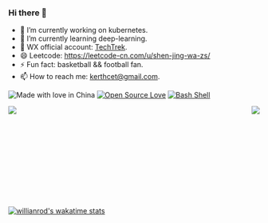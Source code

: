 ### Hi there 👋
- 🔭 I’m currently working on kubernetes.
- 🌱 I’m currently learning deep-learning.
- 💬 WX official account: [TechTrek](https://mp.weixin.qq.com/mp/homepage?__biz=MzU3NDk5Nzc2OQ==&hid=2&sn=615b686877a034a9a6af601decc23da9&scene=18#wechat_redirect).
- 😄 Leetcode: https://leetcode-cn.com/u/shen-jing-wa-zs/
- ⚡ Fun fact: basketball && football fan.
- 📫 How to reach me: kerthcet@gmail.com.

![Made with love in China](https://madewithlove.now.sh/cn?heart=true&colorB=%23e13748)
[![Open Source Love](https://badges.frapsoft.com/os/v2/open-source.svg?v=103)](https://github.com/ellerbrock/open-source-badges/)
[![Bash Shell](https://badges.frapsoft.com/bash/v1/bash.png?v=103)](https://github.com/ellerbrock/open-source-badges/)


<a href="https://mp.weixin.qq.com/mp/homepage?__biz=MzU3NDk5Nzc2OQ==&hid=2&sn=615b686877a034a9a6af601decc23da9&scene=18#wechat_redirect">
  <img align="left" src="https://github-readme-stats.vercel.app/api?username=kerthcet&show_icons=true" />
</a>

<a href="https://mp.weixin.qq.com/mp/homepage?__biz=MzU3NDk5Nzc2OQ==&hid=2&sn=615b686877a034a9a6af601decc23da9&scene=18#wechat_redirect">
  <img align="right" src="https://github-readme-stats.vercel.app/api/top-langs/?username=kerthcet&langs_count=10" />
</a>
<br>
<br>
<br>
<br>
<br>
<br>
<br>
<br>
<br>
<br>
<br>

[![willianrod's wakatime stats](https://github-readme-stats.vercel.app/api/wakatime?username=kerthcet)](https://wakatime.com/@kerthcet)



<!--
**kerthcet/kerthcet** is a ✨ _special_ ✨ repository because its `README.md` (this file) appears on your GitHub profile.

Here are some ideas to get you started:

- 🔭 I’m currently working on ...
- 🌱 I’m currently learning ...
- 👯 I’m looking to collaborate on ...
- 🤔 I’m looking for help with ...
- 💬 Ask me about ...
- 📫 How to reach me: ...
- 😄 Pronouns: ...
- ⚡ Fun fact: ...
-->
